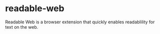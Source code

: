# readable-web
Readable Web is a browser extension that quickly enables readablility for text on the web. 
